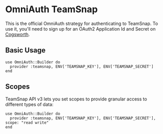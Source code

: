 # OmniAuth TeamSnap

This is the official OmniAuth strategy for authenticating to TeamSnap. To
use it, you'll need to sign up for an OAuth2 Application Id and Secret
on [Cogsworth](https://auth.twitter.com).

## Basic Usage

    use OmniAuth::Builder do
      provider :teamsnap, ENV['TEAMSNAP_KEY'], ENV['TEAMSNAP_SECRET']
    end

## Scopes

TeamSnap API v3 lets you set scopes to provide granular access to different types of data:

    use OmniAuth::Builder do
      provider :teamsnap, ENV['TEAMSNAP_KEY'], ENV['TEAMSNAP_SECRET'], scope: "read write"
    end

